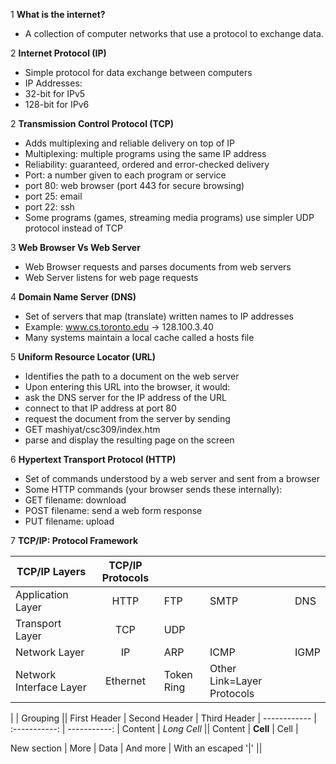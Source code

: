1 **What is the internet?**
 * A collection of computer networks that use a protocol to exchange data.

2 **Internet Protocol (IP)**
 * Simple protocol for data exchange between computers
 * IP Addresses:
  * 32-bit for IPv5
  * 128-bit for IPv6

2 **Transmission Control Protocol (TCP)**
 * Adds multiplexing and reliable delivery on top of IP
  * Multiplexing: multiple programs using the same IP address
  * Reliability: guaranteed, ordered and error-checked delivery
 * Port: a number given to each program or service
  * port 80: web browser (port 443 for secure browsing)
  * port 25: email
  * port 22: ssh
 * Some programs (games, streaming media programs) use simpler UDP protocol instead of TCP

3 **Web Browser Vs Web Server**
 * Web Browser requests and parses documents from web servers
 * Web Server listens for web page requests

4 **Domain Name Server (DNS)**
 * Set of servers that map (translate) written names to IP addresses
  * Example: www.cs.toronto.edu → 128.100.3.40
 * Many systems maintain a local cache called a hosts file

5 **Uniform Resource Locator (URL)**
 * Identifies the path to a document on the web server
 * Upon entering this URL into the browser, it would:
  * ask the DNS server for the IP address of the URL
  * connect to that IP address at port 80
  * request the document from the server by sending
   * GET mashiyat/csc309/index.htm
  * parse and display the resulting page on the screen

6 **Hypertext Transport Protocol (HTTP)**
 * Set of commands understood by a web server and sent from a browser
 * Some HTTP commands (your browser sends these internally):
  * GET filename: download
  * POST filename: send a web form response
  * PUT filename: upload

7 **TCP/IP: Protocol Framework**

| TCP/IP Layers           | TCP/IP Protocols |            |                            |      |
|-------------------------|:----------------:|------------|----------------------------|------|
| Application Layer       |       HTTP       | FTP        | SMTP                       | DNS  |
| Transport Layer         |        TCP       | UDP        |                            |      |
| Network Layer           |        IP        | ARP        | ICMP                       | IGMP |
| Network Interface Layer |     Ethernet     | Token Ring | Other Link=Layer Protocols |      |


|             |          Grouping           ||
First Header  | Second Header | Third Header |
 ------------ | :-----------: | -----------: |
Content       |          *Long Cell*        ||
Content       |   **Cell**    |         Cell |

New section   |     More      |         Data |
And more      | With an escaped '\|'         ||
